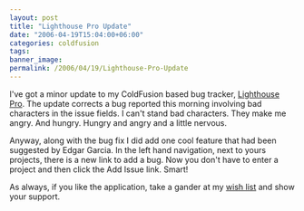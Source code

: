 ```yaml
---
layout: post
title: "Lighthouse Pro Update"
date: "2006-04-19T15:04:00+06:00"
categories: coldfusion 
tags: 
banner_image: 
permalink: /2006/04/19/Lighthouse-Pro-Update
---
```


I've got a minor update to my ColdFusion based bug tracker, <a href="http://ray.camdenfamily.com/projects/lhp">Lighthouse Pro</a>. The update corrects a bug reported this morning involving bad characters in the issue fields. I can't stand bad characters. They make me angry. And hungry. Hungry and angry and a little nervous.

Anyway, along with the bug fix I did add one cool feature that had been suggested by Edgar Garcia. In the left hand navigation, next to yours projects, there is a new link to add a bug. Now you don't have to enter a project and then click the Add Issue link. Smart!

As always, if you like the application, take a gander at my <a href="http://www.amazon.com/o/registry/2TCL1D08EZEYE">wish list</a> and show your support.